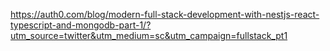 https://auth0.com/blog/modern-full-stack-development-with-nestjs-react-typescript-and-mongodb-part-1/?utm_source=twitter&utm_medium=sc&utm_campaign=fullstack_pt1